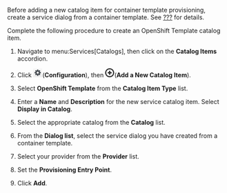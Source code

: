<div class="note">

Before adding a new catalog item for container template provisioning,
create a service dialog from a container template. See
[???](#creating-a-service-dialog-from-container-template) for details.

</div>

Complete the following procedure to create an OpenShift Template catalog
item.

1.  Navigate to menu:Services\[Catalogs\], then click on the **Catalog
    Items** accordion.

2.  Click ![1847](/images/1847.png)(**Configuration**), then
    ![1862](/images/1862.png)(**Add a New Catalog Item**).

3.  Select **OpenShift Template** from the **Catalog Item Type** list.

4.  Enter a **Name** and **Description** for the new service catalog
    item. Select **Display in Catalog**.

5.  Select the appropriate catalog from the **Catalog** list.

6.  From the **Dialog list**, select the service dialog you have created
    from a container template.

7.  Select your provider from the **Provider** list.

8.  Set the **Provisioning Entry Point**.

9.  Click **Add**.
